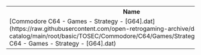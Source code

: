 <table>
<tr><th>Name</th><th>Size</th></tr>
<tr><td>[Commodore C64 - Games - Strategy - [G64].dat](https://raw.githubusercontent.com/open-retrogaming-archive/dat-catalog/main/root/basic/TOSEC/Commodore/C64/Games/Strategy/[G64]/Commodore C64 - Games - Strategy - [G64].dat)</td><td>154914</td></tr>
</table>
